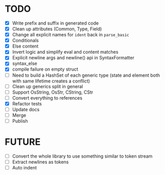 # TODO

- [x] Write prefix and suffix in generated code
- [x] Clean up attributes (Common, Type, Field)
- [x] Change all explicit names for `ident` back in `parse_basic`
- [x] Conditionals
- [x] Else content
- [x] Invert logic and simplify eval and content matches
- [x] Explicit newline args and newline() api in SyntaxFormatter
- [x] syntax_else
- [x] compile failure on empty struct
- [ ] Need to build a HashSet of each generic type (state and element both with same lifetime creates a conflict)
- [ ] Clean up generics split in general
- [ ] Support OsString, OsStr, CString, CStr
- [ ] Convert everything to references
- [x] Refactor tests
- [ ] Update docs
- [ ] Merge
- [ ] Publish

# FUTURE

- [ ] Convert the whole library to use something similar to token stream
- [ ] Extract newlines as tokens
- [ ] Auto indent
